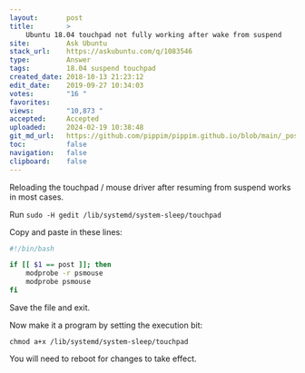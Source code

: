```yaml
---
layout:       post
title:        >
    Ubuntu 18.04 touchpad not fully working after wake from suspend
site:         Ask Ubuntu
stack_url:    https://askubuntu.com/q/1083546
type:         Answer
tags:         18.04 suspend touchpad
created_date: 2018-10-13 21:23:12
edit_date:    2019-09-27 10:34:03
votes:        "16 "
favorites:    
views:        "10,873 "
accepted:     Accepted
uploaded:     2024-02-19 10:38:48
git_md_url:   https://github.com/pippim/pippim.github.io/blob/main/_posts/2018/2018-10-13-Ubuntu-18.04-touchpad-not-fully-working-after-wake-from-suspend.md
toc:          false
navigation:   false
clipboard:    false
---
```


Reloading the touchpad / mouse driver after resuming from suspend works in most cases.

Run `sudo -H gedit /lib/systemd/system-sleep/touchpad`

Copy and paste in these lines:

``` bash
#!/bin/bash

if [[ $1 == post ]]; then
    modprobe -r psmouse
    modprobe psmouse
fi
```

Save the file and exit. 

Now make it a program by setting the execution bit:

``` 
chmod a+x /lib/systemd/system-sleep/touchpad
```

You will need to reboot for changes to take effect.
